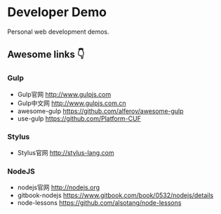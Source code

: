 # Developer Demo

Personal web development demos.

## Awesome links :point_down:

### Gulp
* Gulp官网 <http://www.gulpjs.com>
* Gulp中文网 <http://www.gulpjs.com.cn>
* awesome-gulp <https://github.com/alferov/awesome-gulp>
* use-gulp <https://github.com/Platform-CUF>

### Stylus
* Stylus官网 <http://stylus-lang.com>

### NodeJS
* nodejs官网 <http://nodejs.org>
* gitbook-nodejs <https://www.gitbook.com/book/0532/nodejs/details>
* node-lessons <https://github.com/alsotang/node-lessons>